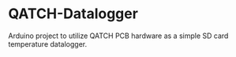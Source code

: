 # QATCH-Datalogger
Arduino project to utilize QATCH PCB hardware as a simple SD card temperature datalogger.

